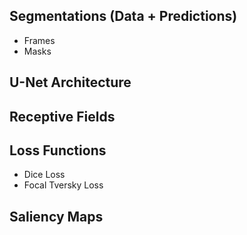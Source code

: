 ## Segmentations (Data + Predictions)
  - Frames
  - Masks

## U-Net Architecture

## Receptive Fields

## Loss Functions
  - Dice Loss
  - Focal Tversky Loss

## Saliency Maps
